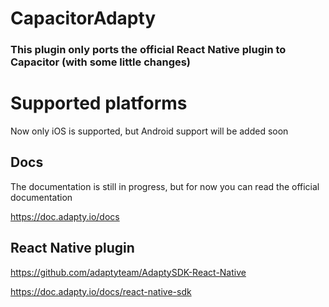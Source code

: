 # CapacitorAdapty

### This plugin only ports the official React Native plugin to Capacitor (with some little changes)

# Supported platforms

Now only iOS is supported, but Android support will be added soon

## Docs

The documentation is still in progress, but for now you can read the official documentation

https://doc.adapty.io/docs

## React Native plugin

https://github.com/adaptyteam/AdaptySDK-React-Native

https://doc.adapty.io/docs/react-native-sdk
